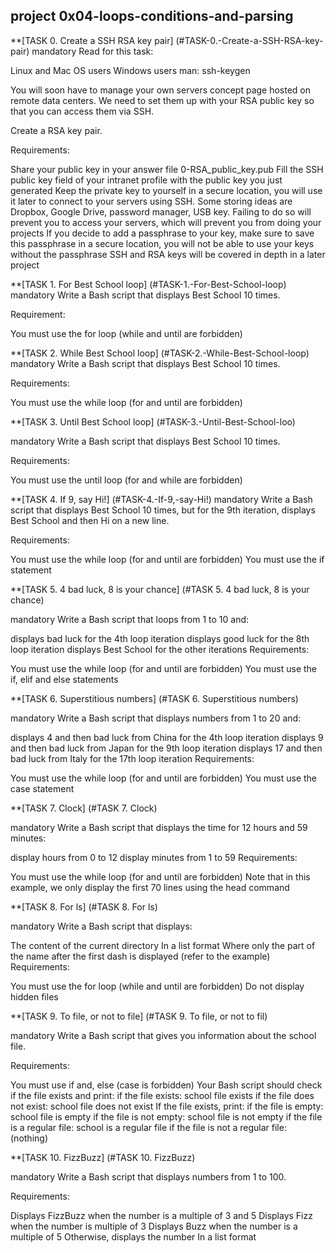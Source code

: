 ## project 0x04-loops-conditions-and-parsing

**[TASK 0. Create a SSH RSA key pair] (#TASK-0.-Create-a-SSH-RSA-key-pair)
mandatory
Read for this task:

Linux and Mac OS users
Windows users
man: ssh-keygen

You will soon have to manage your own servers concept page hosted on remote data centers. We need to set them up with your RSA public key so that you can access them via SSH.

Create a RSA key pair.

Requirements:

Share your public key in your answer file 0-RSA_public_key.pub
Fill the SSH public key field of your intranet profile with the public key you just generated
Keep the private key to yourself in a secure location, you will use it later to connect to your servers using SSH. Some storing ideas are Dropbox, Google Drive, password manager, USB key. Failing to do so will prevent you to access your servers, which will prevent you from doing your projects
If you decide to add a passphrase to your key, make sure to save this passphrase in a secure location, you will not be able to use your keys without the passphrase
SSH and RSA keys will be covered in depth in a later project

**[TASK 1. For Best School loop] (#TASK-1.-For-Best-School-loop)
mandatory
Write a Bash script that displays Best School 10 times.

Requirement:

You must use the for loop (while and until are forbidden)

**[TASK 2. While Best School loop] (#TASK-2.-While-Best-School-loop)
mandatory
Write a Bash script that displays Best School 10 times.

Requirements:

You must use the while loop (for and until are forbidden)

**[TASK 3. Until Best School loop] (#TASK-3.-Until-Best-School-loo)

mandatory
Write a Bash script that displays Best School 10 times.

Requirements:

You must use the until loop (for and while are forbidden)

**[TASK 4. If 9, say Hi!] (#TASK-4.-If-9,-say-Hi!)
mandatory
Write a Bash script that displays Best School 10 times, but for the 9th iteration, displays Best School and then Hi on a new line.

Requirements:

You must use the while loop (for and until are forbidden)
You must use the if statement

**[TASK 5. 4 bad luck, 8 is your chance] (#TASK 5. 4 bad luck, 8 is your chance)

mandatory
Write a Bash script that loops from 1 to 10 and:

displays bad luck for the 4th loop iteration
displays good luck for the 8th loop iteration
displays Best School for the other iterations
Requirements:

You must use the while loop (for and until are forbidden)
You must use the if, elif and else statements

**[TASK 6. Superstitious numbers] (#TASK 6. Superstitious numbers)

mandatory
Write a Bash script that displays numbers from 1 to 20 and:

displays 4 and then bad luck from China for the 4th loop iteration
displays 9 and then bad luck from Japan for the 9th loop iteration
displays 17 and then bad luck from Italy for the 17th loop iteration
Requirements:

You must use the while loop (for and until are forbidden)
You must use the case statement

**[TASK 7. Clock] (#TASK 7. Clock)

mandatory
Write a Bash script that displays the time for 12 hours and 59 minutes:

display hours from 0 to 12
display minutes from 1 to 59
Requirements:

You must use the while loop (for and until are forbidden)
Note that in this example, we only display the first 70 lines using the head command

**[TASK 8. For ls] (#TASK 8. For ls)

mandatory
Write a Bash script that displays:

The content of the current directory
In a list format
Where only the part of the name after the first dash is displayed (refer to the example)
Requirements:

You must use the for loop (while and until are forbidden)
Do not display hidden files

**[TASK 9. To file, or not to file] (#TASK 9. To file, or not to fil)

mandatory
Write a Bash script that gives you information about the school file.

Requirements:

You must use if and, else (case is forbidden)
Your Bash script should check if the file exists and print:
if the file exists: school file exists
if the file does not exist: school file does not exist
If the file exists, print:
if the file is empty: school file is empty
if the file is not empty: school file is not empty
if the file is a regular file: school is a regular file
if the file is not a regular file: (nothing)

**[TASK 10. FizzBuzz] (#TASK 10. FizzBuzz)

mandatory
Write a Bash script that displays numbers from 1 to 100.

Requirements:

Displays FizzBuzz when the number is a multiple of 3 and 5
Displays Fizz when the number is multiple of 3
Displays Buzz when the number is a multiple of 5
Otherwise, displays the number
In a list format

